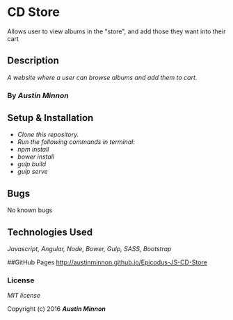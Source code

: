 # CD Store

Allows user to view albums in the "store", and add those they want into their cart
## Description
_A website where a user can browse albums and add them to cart._

### By _**Austin Minnon**_

## Setup & Installation

* _Clone this repository._
* _Run the following commands in terminal:_
* _npm install_
* _bower install_
* _gulp build_
* _gulp serve_

## Bugs
 No known bugs

## Technologies Used

_Javascript, Angular, Node, Bower, Gulp, SASS, Bootstrap_

##GitHub Pages
http://austinminnon.github.io/Epicodus-JS-CD-Store


### License

_MIT license_

Copyright (c) 2016 _**Austin Minnon**_
